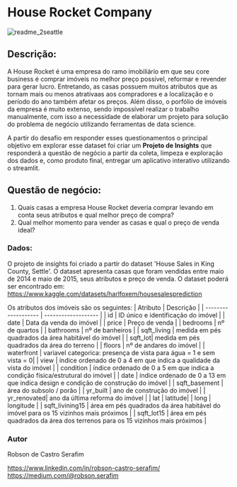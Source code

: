 # House Rocket Company


![readme_2seattle](https://user-images.githubusercontent.com/99512194/179364327-41addcc4-a259-4753-989a-e2b0a7bd7421.jpg)

## Descrição:

A House Rocket é uma empresa do ramo imobiliário em que seu core business é comprar imóveis no melhor preço possível, reformar e revender para gerar lucro. Entretando, as casas possuem muitos atributos que as tornam mais ou menos atrativaas aos compradores e a localização e o período do ano também afetar os preços.
Além disso, o porfólio de imóveis da empresa é muito extenso, sendo impossível realizar o trabalho manualmente, com isso a necessidade de elaborar um projeto para solução do problema de negócio utilizando ferramentas de data science.

A partir do desafio em responder esses questionamentos o principal objetivo em explorar esse dataset foi criar um **Projeto de Insights** que responderá a questão de negócio a partir da coleta, limpeza e exploração dos dados e, como produto final, entregar um aplicativo interativo utilizando  o streamlit.

## Questão de negócio:
1) Quais casas a empresa House Rocket deveria comprar levando em conta seus atributos e qual melhor preço de compra?
2) Qual melhor momento para vender as casas e qual o preço de venda ideal?


### Dados:
O projeto de insights foi criado a partir do dataset 'House Sales in King County, Settle'. O dataset apresenta casas que foram vendidas entre maio de 2014 e maio de 2015, seus atributos e preço de venda. 
O dataset poderá ser encontrado em: https://www.kaggle.com/datasets/harlfoxem/housesalesprediction

Os atributos dos imóveis são os seguintes:
| Atributo |  Descrição  |
| ------------------- | ------------------- |
|  id |  ID único e identificação do imóvel |
|  date |  Data da venda do imóvel |
|  price |  Preço de venda |
|  bedrooms |  nº de quartos |
|  bathrooms |  nº de banheiros |
|  sqft_living |  medida em pés quadrados da área habitável do imóvel |
|  sqft_lot|  medida em pés quadrados da área do terreno |
|  floors |  nº de andares do imóvel |
|  waterfront |  variavel categorica: presença de vista para água = 1 e sem vista = 0|
|  view |  índice ordenado de 0 a 4 em que indica a qualidade da vista do imóvel |
|  condition |  índice ordenado de 0 a 5 em que indica a condição física/estrutural do imóvel |
|  date |  índice ordenado de 0 a 13 em que indica design e condição de construção do imóvel |
|  sqft_basement |  área do subsolo / porão |
|  yr_built |  ano de construção do imóvel |
|  yr_renovated|  ano da última reforma do imóvel |
|  lat |  latitude|
|  long |  longitude |
|  sqft_livining15 |  área em pés quadrados da área habitável do imóvel para os 15 vizinhos mais próximos |
|  sqft_lot15 |  área em pés quadrados da área dos terrenos para os 15 vizinhos mais próximos |

### Autor
Robson de Castro Serafim

https://www.linkedin.com/in/robson-castro-serafim/
https://medium.com/@robson.serafim
